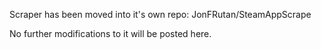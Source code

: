 Scraper has been moved into it's own repo: JonFRutan/SteamAppScrape

No further modifications to it will be posted here.
